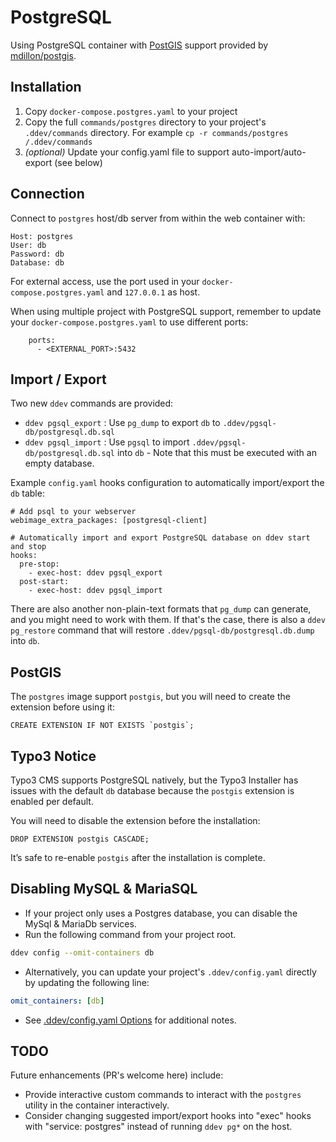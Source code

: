 # PostgreSQL

Using PostgreSQL container with [PostGIS](https://postgis.net/) support provided by [mdillon/postgis](https://hub.docker.com/r/mdillon/postgis).

## Installation

1. Copy `docker-compose.postgres.yaml` to your project
2. Copy the full `commands/postgres` directory to your project's `.ddev/commands` directory. For example `cp -r commands/postgres /.ddev/commands`
3. *(optional)* Update your config.yaml file to support auto-import/auto-export (see below)

## Connection

Connect to `postgres` host/db server from within the web container with:

```
Host: postgres
User: db
Password: db
Database: db
```

For external access, use the port used in your `docker-compose.postgres.yaml` and `127.0.0.1` as host.

When using multiple project with PostgreSQL support, remember to update your `docker-compose.postgres.yaml` to use different ports:

```
    ports:
      - <EXTERNAL_PORT>:5432
```

## Import / Export

Two new `ddev` commands are provided:

* `ddev pgsql_export` : Use `pg_dump` to export `db` to `.ddev/pgsql-db/postgresql.db.sql`
* `ddev pgsql_import` : Use `pgsql` to import `.ddev/pgsql-db/postgresql.db.sql` into `db` - Note that this must be executed with an empty database.

Example `config.yaml` hooks configuration to automatically import/export the `db` table:

```
# Add psql to your webserver
webimage_extra_packages: [postgresql-client]

# Automatically import and export PostgreSQL database on ddev start and stop
hooks:
  pre-stop:
    - exec-host: ddev pgsql_export
  post-start:
    - exec-host: ddev pgsql_import
```

There are also another non-plain-text formats that `pg_dump` can generate, and you might need to work with them. If that's the case, there is also
a `ddev pg_restore` command that will restore `.ddev/pgsql-db/postgresql.db.dump` into `db`.

## PostGIS

The `postgres` image support `postgis`, but you will need to create the extension before using it:

```
CREATE EXTENSION IF NOT EXISTS `postgis`;
```

## Typo3 Notice

Typo3 CMS supports PostgreSQL natively, but the Typo3 Installer has issues with the default `db` database because the `postgis` extension is enabled per default.

You will need to disable the extension before the installation:

```
DROP EXTENSION postgis CASCADE;
```

It’s safe to re-enable `postgis` after the installation is complete.

## Disabling MySQL & MariaSQL

* If your project only uses a Postgres database, you can disable the MySql & MariaDb services.
* Run the following command from your project root.

```bash
ddev config --omit-containers db
```

* Alternatively, you can update your project's `.ddev/config.yaml` directly by updating the following line:

```yaml
omit_containers: [db]
```

* See [.ddev/config.yaml Options](<https://ddev.readthedocs.io/en/stable/users/extend/config_yaml/>) for additional notes.

## TODO

Future enhancements (PR's welcome here) include:

* Provide interactive custom commands to interact with the `postgres` utility in the container interactively.
* Consider changing suggested import/export hooks into "exec" hooks with "service: postgres" instead of running `ddev pg*` on the host.
